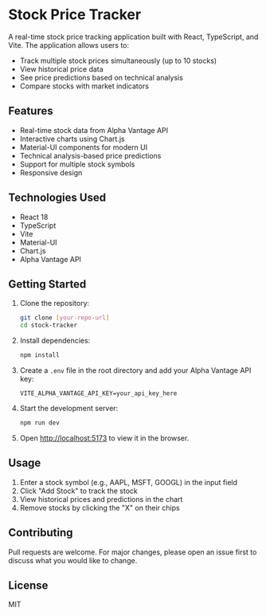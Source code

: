 # Stock Price Tracker

A real-time stock price tracking application built with React, TypeScript, and Vite. The application allows users to:

- Track multiple stock prices simultaneously (up to 10 stocks)
- View historical price data
- See price predictions based on technical analysis
- Compare stocks with market indicators

## Features

- Real-time stock data from Alpha Vantage API
- Interactive charts using Chart.js
- Material-UI components for modern UI
- Technical analysis-based price predictions
- Support for multiple stock symbols
- Responsive design

## Technologies Used

- React 18
- TypeScript
- Vite
- Material-UI
- Chart.js
- Alpha Vantage API

## Getting Started

1. Clone the repository:
   ```bash
   git clone [your-repo-url]
   cd stock-tracker
   ```

2. Install dependencies:
   ```bash
   npm install
   ```

3. Create a `.env` file in the root directory and add your Alpha Vantage API key:
   ```
   VITE_ALPHA_VANTAGE_API_KEY=your_api_key_here
   ```

4. Start the development server:
   ```bash
   npm run dev
   ```

5. Open [http://localhost:5173](http://localhost:5173) to view it in the browser.

## Usage

1. Enter a stock symbol (e.g., AAPL, MSFT, GOOGL) in the input field
2. Click "Add Stock" to track the stock
3. View historical prices and predictions in the chart
4. Remove stocks by clicking the "X" on their chips

## Contributing

Pull requests are welcome. For major changes, please open an issue first to discuss what you would like to change.

## License

MIT

